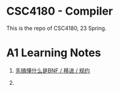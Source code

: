 # CSC4180 - Compiler

This is the repo of CSC4180, 23 Spring.

# A1 Learning Notes

1. [先搞懂什么是BNF / 移进 / 规约](https://blog.csdn.net/weixin_44007632/article/details/108666375)

2. 